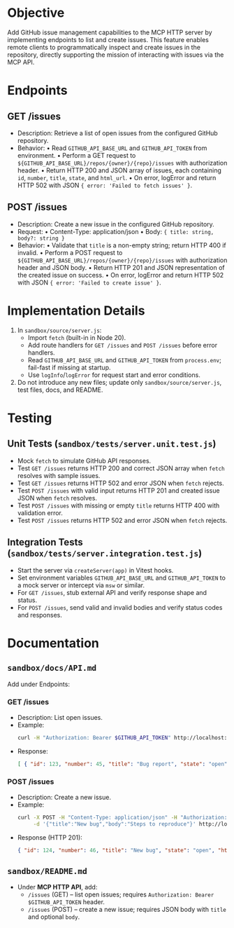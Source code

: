 # Objective
Add GitHub issue management capabilities to the MCP HTTP server by implementing endpoints to list and create issues. This feature enables remote clients to programmatically inspect and create issues in the repository, directly supporting the mission of interacting with issues via the MCP API.

# Endpoints

## GET /issues
- Description: Retrieve a list of open issues from the configured GitHub repository.
- Behavior:
  • Read `GITHUB_API_BASE_URL` and `GITHUB_API_TOKEN` from environment.
  • Perform a GET request to `${GITHUB_API_BASE_URL}/repos/{owner}/{repo}/issues` with authorization header.
  • Return HTTP 200 and JSON array of issues, each containing `id`, `number`, `title`, `state`, and `html_url`.
  • On error, logError and return HTTP 502 with JSON `{ error: 'Failed to fetch issues' }`.

## POST /issues
- Description: Create a new issue in the configured GitHub repository.
- Request:
  • Content-Type: application/json
  • Body: `{ title: string, body?: string }`
- Behavior:
  • Validate that `title` is a non-empty string; return HTTP 400 if invalid.
  • Perform a POST request to `${GITHUB_API_BASE_URL}/repos/{owner}/{repo}/issues` with authorization header and JSON body.
  • Return HTTP 201 and JSON representation of the created issue on success.
  • On error, logError and return HTTP 502 with JSON `{ error: 'Failed to create issue' }`.

# Implementation Details
1. In `sandbox/source/server.js`:
   - Import `fetch` (built-in in Node 20).
   - Add route handlers for `GET /issues` and `POST /issues` before error handlers.
   - Read `GITHUB_API_BASE_URL` and `GITHUB_API_TOKEN` from `process.env`; fail-fast if missing at startup.
   - Use `logInfo`/`logError` for request start and error conditions.
2. Do not introduce any new files; update only `sandbox/source/server.js`, test files, docs, and README.

# Testing

## Unit Tests (`sandbox/tests/server.unit.test.js`)
- Mock `fetch` to simulate GitHub API responses.
- Test `GET /issues` returns HTTP 200 and correct JSON array when `fetch` resolves with sample issues.
- Test `GET /issues` returns HTTP 502 and error JSON when `fetch` rejects.
- Test `POST /issues` with valid input returns HTTP 201 and created issue JSON when `fetch` resolves.
- Test `POST /issues` with missing or empty `title` returns HTTP 400 with validation error.
- Test `POST /issues` returns HTTP 502 and error JSON when `fetch` rejects.

## Integration Tests (`sandbox/tests/server.integration.test.js`)
- Start the server via `createServer(app)` in Vitest hooks.
- Set environment variables `GITHUB_API_BASE_URL` and `GITHUB_API_TOKEN` to a mock server or intercept via `msw` or similar.
- For `GET /issues`, stub external API and verify response shape and status.
- For `POST /issues`, send valid and invalid bodies and verify status codes and responses.

# Documentation

## `sandbox/docs/API.md`
Add under Endpoints:

### GET /issues
- Description: List open issues.
- Example:
  ```bash
  curl -H "Authorization: Bearer $GITHUB_API_TOKEN" http://localhost:3000/issues
  ```
- Response:
  ```json
  [ { "id": 123, "number": 45, "title": "Bug report", "state": "open", "html_url": "..." }, ... ]
  ```

### POST /issues
- Description: Create a new issue.
- Example:
  ```bash
  curl -X POST -H "Content-Type: application/json" -H "Authorization: Bearer $GITHUB_API_TOKEN" \
       -d '{"title":"New bug","body":"Steps to reproduce"}' http://localhost:3000/issues
  ```
- Response (HTTP 201):
  ```json
  { "id": 124, "number": 46, "title": "New bug", "state": "open", "html_url": "..." }
  ```

## `sandbox/README.md`
- Under **MCP HTTP API**, add:
  - `/issues` (GET) – list open issues; requires `Authorization: Bearer $GITHUB_API_TOKEN` header.
  - `/issues` (POST) – create a new issue; requires JSON body with `title` and optional `body`.
